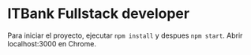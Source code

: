 # ITBank Fullstack developer

Para iniciar el proyecto, ejecutar `npm install` y despues `npm start`. Abrir localhost:3000 en Chrome.
